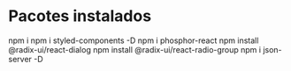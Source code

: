 # Pacotes instalados
npm i
npm i styled-components -D
npm i phosphor-react
npm install @radix-ui/react-dialog
npm install @radix-ui/react-radio-group
npm i json-server -D